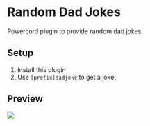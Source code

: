 # Random Dad Jokes
Powercord plugin to provide random dad jokes.

## Setup
1. Install this plugin
2. Use `[prefix]dadjoke` to get a joke.

## Preview
![](https://i.imgur.com/YUSCHh7.png)